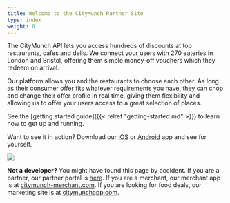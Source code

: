 ```yaml
---
title: Welcome to the CityMunch Partner Site
type: index
weight: 0
---
```


The CityMunch API lets you access hundreds of discounts at top restaurants, cafes and delis. We connect your users with 270 eateries in London and Bristol, offering them simple money-off vouchers which they redeem on arrival.

Our platform allows you and the restaurants to choose each other. As long as their consumer offer fits whatever requirements you have, they can chop and change their offer profile in real time, giving them flexibility and allowing us to offer your users access to a great selection of places.

See the [getting started guide]({{< relref "getting-started.md" >}}) to learn how to get up
and running.

Want to see it in action? Download our [iOS](https://itunes.apple.com/gb/app/citymunch/id1078980559) or [Android](https://play.google.com/store/apps/details?id=com.CityMunch.app) app and see for yourself.

<img src="/images/consumer-mobile-apps.jpg" />

**Not a developer?** You might have found this page by accident.
If you are a partner, our partner portal is [here](https://citymunch-merchant.com/).
If you are a merchant, our merchant app is at [citymunch-merchant.com](https://citymunch-merchant.com/).
If you are looking for food deals, our marketing site is at [citymunchapp.com](http://citymunchapp.com/).
